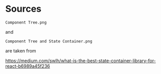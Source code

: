 # Sources

`Component Tree.png`

and

`Component Tree and State Container.png`

are taken from

https://medium.com/swlh/what-is-the-best-state-container-library-for-react-b6989a45f236
